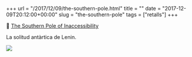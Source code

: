 +++
url = "/2017/12/09/the-southern-pole.html"
title = ""
date = "2017-12-09T20:12:00+00:00"
slug = "the-southern-pole"
tags = ["retalls"]
+++

📎 [The Southern Pole of Inaccessibility](http://www.amusingplanet.com/2017/12/the-southern-pole-of-inaccessibility.html)

La solitud antàrtica de Lenin.

<img src="https://lh3.googleusercontent.com/-W8fAJBpdBv0/WigE-OqOArI/AAAAAAABUlc/kTuhj6Pokiwwk6acQdjuDXwyZltknUQoQCHMYCw/pole-of-inaccessibility-102?imgmax=800" />
